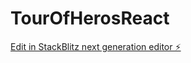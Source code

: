 # TourOfHerosReact

[Edit in StackBlitz next generation editor ⚡️](https://stackblitz.com/~/github.com/BeastCode/TourOfHerosReact)